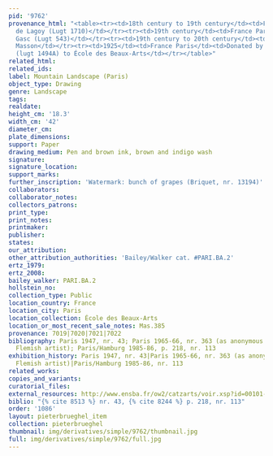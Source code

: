 ```yaml
---
pid: '9762'
provenance_html: "<table><tr><td>18th century to 19th century</td><td>France</td><td>Marquis
  de Lagoy (Lugt 1710)</td></tr><tr><td>19th century</td><td>France Paris</td><td>Charles
  Gasc (Lugt 543)</td></tr><tr><td>19th century to 20th century</td><td>France Paris</td><td>Jean
  Masson</td></tr><tr><td>1925</td><td>France Paris</td><td>Donated by Jean Masson
  (lugt 1494A) to École des Beaux-Arts</td></tr></table>"
related_html: 
related_ids: 
label: Mountain Landscape (Paris)
object_type: Drawing
genre: Landscape
tags: 
realdate: 
height_cm: '18.3'
width_cm: '42'
diameter_cm: 
plate_dimensions: 
support: Paper
drawing_medium: Pen and brown ink, brown and indigo wash
signature: 
signature_location: 
support_marks: 
further_inscription: 'Watermark: bunch of grapes (Briquet, nr. 13194)'
collaborators: 
collaborator_notes: 
collectors_patrons: 
print_type: 
print_notes: 
printmaker: 
publisher: 
states: 
our_attribution: 
other_attribution_authorities: 'Bailey/Walker cat. #PARI.BA.2'
ertz_1979: 
ertz_2008: 
bailey_walker: PARI.BA.2
hollstein_no: 
collection_type: Public
location_country: France
location_city: Paris
location_collection: École des Beaux-Arts
location_or_most_recent_sale_notes: Mas.385
provenance: 7019|7020|7021|7022
bibliography: Paris 1947, nr. 43; Paris 1965-66, nr. 363 (as anonymous late 16th-century
  Flemish artist); Paris/Hamburg 1985-86, p. 218, nr. 113
exhibition_history: Paris 1947, nr. 43|Paris 1965-66, nr. 363 (as anonymous late 16th-century
  Flemish artist)|Paris/Hamburg 1985-86, nr. 113
related_works: 
copies_and_variants: 
curatorial_files: 
external_resources: http://www.ensba.fr/ow2/catzarts/voir.xsp?id=00101-23828&qid=sdx_q2&n=14&sf=&e=
biblio: "{% cite 8513 %} nr. 43, {% cite 8244 %} p. 218, nr. 113"
order: '1086'
layout: pieterbrueghel_item
collection: pieterbrueghel
thumbnail: img/derivatives/simple/9762/thumbnail.jpg
full: img/derivatives/simple/9762/full.jpg
---
```

